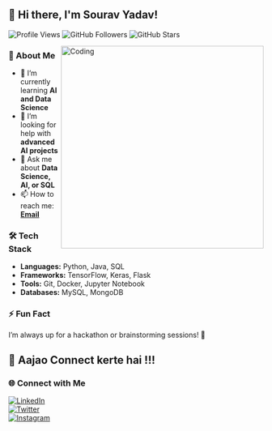 ## 👋 Hi there, I'm Sourav Yadav!

![Profile Views](https://komarev.com/ghpvc/?username=sourav-sudow&label=Profile%20views&color=0e75b6&style=flat)
![GitHub Followers](https://img.shields.io/github/followers/sourav-sudow?label=Followers&style=social)
![GitHub Stars](https://img.shields.io/github/stars/sourav-sudow?label=Stars&style=social)

<img align="right" alt="Coding" width="400" src="https://media2.giphy.com/media/v1.Y2lkPTc5MGI3NjExb3o3enZiYWk3emY0N2djaXJ1em1zMG5oaGpsbGZvY2pweGFrOGRnMSZlcD12MV9pbnRlcm5hbF9naWZfYnlfaWQmY3Q9Zw/2IudUHdI075HL02Pkk/giphy.gif">

### 🚀 About Me
- 🌱 I’m currently learning **AI and Data Science**
- 🤔 I’m looking for help with **advanced AI projects**
- 💬 Ask me about **Data Science, AI, or SQL**
- 📫 How to reach me: **[Email](mailto:souravkumar8oct@gmail.com)**

### 🛠️ Tech Stack
- **Languages:** Python, Java, SQL
- **Frameworks:** TensorFlow, Keras, Flask
- **Tools:** Git, Docker, Jupyter Notebook
- **Databases:** MySQL, MongoDB

### ⚡ Fun Fact
I’m always up for a hackathon or brainstorming sessions! 🚀

## 🚀 Aajao Connect kerte hai !!!
### 🌐 Connect with Me
[![LinkedIn](https://img.shields.io/badge/-LinkedIn-0077B5?style=flat&logo=Linkedin&logoColor=white)](https://www.linkedin.com/in/sourav-yadav-737177328)  
[![Twitter](https://img.shields.io/badge/-Twitter-1DA1F2?style=flat&logo=Twitter&logoColor=white)](https://x.com/SouravKuma5441)  
[![Instagram](https://img.shields.io/badge/-Instagram-E4405F?style=flat&logo=Instagram&logoColor=white)](https://www.instagram.com/sourav.ydvv/)
